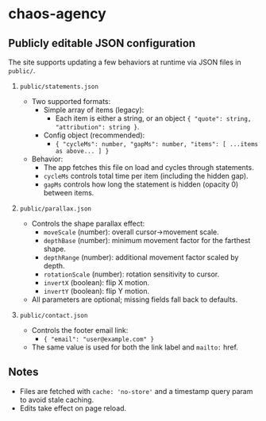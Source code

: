# chaos-agency

Publicly editable JSON configuration
-----------------------------------

The site supports updating a few behaviors at runtime via JSON files in `public/`.

1) `public/statements.json`
   - Two supported formats:
     - Simple array of items (legacy):
       - Each item is either a string, or an object `{ "quote": string, "attribution": string }`.
     - Config object (recommended):
       - `{ "cycleMs": number, "gapMs": number, "items": [ ...items as above... ] }`
   - Behavior:
     - The app fetches this file on load and cycles through statements.
     - `cycleMs` controls total time per item (including the hidden gap).
     - `gapMs` controls how long the statement is hidden (opacity 0) between items.

2) `public/parallax.json`
   - Controls the shape parallax effect:
     - `moveScale` (number): overall cursor→movement scale.
     - `depthBase` (number): minimum movement factor for the farthest shape.
     - `depthRange` (number): additional movement factor scaled by depth.
     - `rotationScale` (number): rotation sensitivity to cursor.
     - `invertX` (boolean): flip X motion.
     - `invertY` (boolean): flip Y motion.
   - All parameters are optional; missing fields fall back to defaults.

3) `public/contact.json`
   - Controls the footer email link:
     - `{ "email": "user@example.com" }`
   - The same value is used for both the link label and `mailto:` href.

Notes
-----
- Files are fetched with `cache: 'no-store'` and a timestamp query param to avoid stale caching.
- Edits take effect on page reload.
